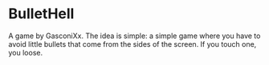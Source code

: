 # BulletHell
A game by GasconiXx.
The idea is simple: a simple game where you have to avoid little bullets that come from the sides of the screen. If you touch one, you loose.
